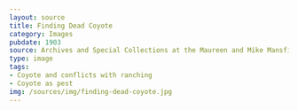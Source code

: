 ```yaml
---
layout: source
title: Finding Dead Coyote
category: Images
pubdate: 1903
source: Archives and Special Collections at the Maureen and Mike Mansfield Library, University of Montana
type: image
tags: 
- Coyote and conflicts with ranching
- Coyote as pest
img: /sources/img/finding-dead-coyote.jpg 
---
```

